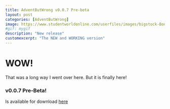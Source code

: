 ```yaml
---
title: AdventButWrong v0.0.7 Pre-beta
layout: post
categories: [AdventButWrong]
image: https://www.studentworldonline.com/userfiles/images/bigstock-Bodiam-Castle.jpg
#gif: mygif
description: "New release"
customexcerpt: "The NEW and WORKING version"
---
```

# WOW!
That was a long way I went over here. 
But it is finally here!
### v0.0.7 Pre-Beta!
Is available for download [here](https://textovortex.github.io/AdventButWrong/stable.deb)
